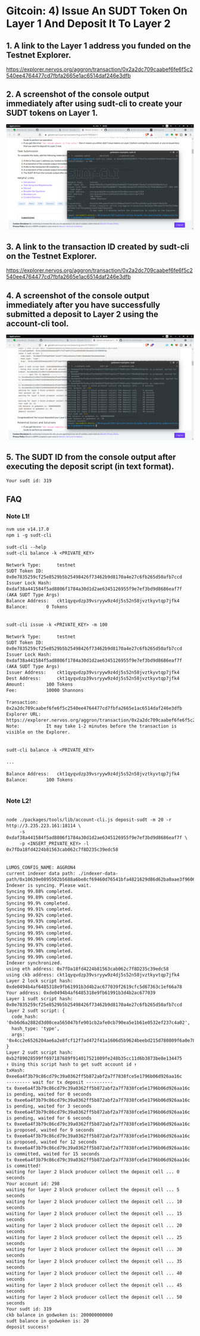 

# Gitcoin: 4) Issue An SUDT Token On Layer 1 And Deposit It To Layer 2

## 1. A link to the Layer 1 address you funded on the Testnet Explorer.

https://explorer.nervos.org/aggron/transaction/0x2a2dc709caabef6fe6f5c2540ee4764477cd7fbfa2665e1ac6514daf246e3dfb

## 2. A screenshot of the console output immediately after using sudt-cli to create your SUDT tokens on Layer 1.

![CKB-SMARTCONTACT](https://raw.githubusercontent.com/ubinix-warun/gitcoin-nervos-broaden-the-spectrum/master/my-submission/task-4/Workspace%202_210.png)


## 3. A link to the transaction ID created by sudt-cli on the Testnet Explorer.

https://explorer.nervos.org/aggron/transaction/0x2a2dc709caabef6fe6f5c2540ee4764477cd7fbfa2665e1ac6514daf246e3dfb

## 4. A screenshot of the console output immediately after you have successfully submitted a deposit to Layer 2 using the account-cli tool.

![CKB-SMARTCONTACT](https://raw.githubusercontent.com/ubinix-warun/gitcoin-nervos-broaden-the-spectrum/master/my-submission/task-4/Workspace%202_211.png)


## 5. The SUDT ID from the console output after executing the deposit script (in text format).

```
Your sudt id: 319
```

## FAQ

### Note L1!

```
nvm use v14.17.0
npm i -g sudt-cli

sudt-cli --help
sudt-cli balance -k <PRIVATE_KEY>

Network Type:	   testnet
SUDT Token ID:	   0x0e7835259cf25e8529b5b25498426f73462b9d8170a4e27c6fb265d50afb7ccd
Issuer Lock Hash:  0xdaf38a441584f5ad8806f1784a30d1d2ae6345126955f9e7ef3bd9d8686eaf7f (AKA SUDT Type Args)
Balance Address:   ckt1qyqvdzp39vsryyw9z4dj5s52n58jvztkyvtqp7jfk4
Balance:	   0 Tokens


sudt-cli issue -k <PRIVATE_KEY> -m 100

Network Type:	   testnet
SUDT Token ID:	   0x0e7835259cf25e8529b5b25498426f73462b9d8170a4e27c6fb265d50afb7ccd
Issuer Lock Hash:  0xdaf38a441584f5ad8806f1784a30d1d2ae6345126955f9e7ef3bd9d8686eaf7f (AKA SUDT Type Args)
Issuer Address:	   ckt1qyqvdzp39vsryyw9z4dj5s52n58jvztkyvtqp7jfk4
Dest Address:	   ckt1qyqvdzp39vsryyw9z4dj5s52n58jvztkyvtqp7jfk4
Amount:		   100 Tokens
Fee:		   10000 Shannons

Transaction:	   0x2a2dc709caabef6fe6f5c2540ee4764477cd7fbfa2665e1ac6514daf246e3dfb
Explorer URL:	   https://explorer.nervos.org/aggron/transaction/0x2a2dc709caabef6fe6f5c2540ee4764477cd7fbfa2665e1ac6514daf246e3dfb
Note:		   It may take 1-2 minutes before the transaction is visible on the Explorer.


sudt-cli balance -k <PRIVATE_KEY>

...

Balance Address:   ckt1qyqvdzp39vsryyw9z4dj5s52n58jvztkyvtqp7jfk4
Balance:	   100 Tokens


```

### Note L2!

```

node ./packages/tools/lib/account-cli.js deposit-sudt -m 20 -r http://3.235.223.161:18114 \
     -s 0xdaf38a441584f5ad8806f1784a30d1d2ae6345126955f9e7ef3bd9d8686eaf7f \
     -p <INSERT_PRIVATE_KEY> -l 0x7fDa18fd4224b81563cab062c7f8D235c39edc58


LUMOS_CONFIG_NAME: AGGRON4
current indexer data path: ./indexer-data-path/0x10639e0895502b5688a6be8cf69460d76541bfa4821629d86d62ba0aae3f9606
Indexer is syncing. Please wait.
Syncing 99.88% completed.
Syncing 99.89% completed.
Syncing 99.9% completed.
Syncing 99.91% completed.
Syncing 99.92% completed.
Syncing 99.93% completed.
Syncing 99.94% completed.
Syncing 99.95% completed.
Syncing 99.96% completed.
Syncing 99.97% completed.
Syncing 99.98% completed.
Syncing 99.99% completed.
Indexer synchronized.
using eth address: 0x7fDa18fd4224b81563cab062c7f8D235c39edc58
using ckb address: ckt1qyqvdzp39vsryyw9z4dj5s52n58jvztkyvtqp7jfk4
Layer 2 lock script hash: 0xde0494b4af6485318e9fb61991b3d4b2ac677039f2619cfc5d67363c1ef66a78
Your address: 0xde0494b4af6485318e9fb61991b3d4b2ac677039
Layer 1 sudt script hash: 0x0e7835259cf25e8529b5b25498426f73462b9d8170a4e27c6fb265d50afb7ccd
layer 2 sudt script: {
  code_hash: '0xb6d6a2882d3d08cea565047bfe901cb2afe0cb790ea5e1b61e0532ef237c4a02',
  hash_type: 'type',
  args: '0x4cc2e6526204ae6a2e8fcf12f7ad472f41a1606d5b9624beebd215d780809f6a0e7835259cf25e8529b5b25498426f73462b9d8170a4e27c6fb265d50afb7ccd'
}
Layer 2 sudt script hash: 0xb2f89028599ff697187689f914017521809fe248b35cc11d6b3873be8e134475
↑ Using this script hash to get sudt account id ↑
txHash: 0xee6a4f3b79c86cd79c39a0362ff5b872abf2a7f7838fce5e1796b06d926aa16c
--------- wait for tx deposit ----------
tx 0xee6a4f3b79c86cd79c39a0362ff5b872abf2a7f7838fce5e1796b06d926aa16c is pending, waited for 0 seconds
tx 0xee6a4f3b79c86cd79c39a0362ff5b872abf2a7f7838fce5e1796b06d926aa16c is pending, waited for 3 seconds
tx 0xee6a4f3b79c86cd79c39a0362ff5b872abf2a7f7838fce5e1796b06d926aa16c is pending, waited for 6 seconds
tx 0xee6a4f3b79c86cd79c39a0362ff5b872abf2a7f7838fce5e1796b06d926aa16c is proposed, waited for 9 seconds
tx 0xee6a4f3b79c86cd79c39a0362ff5b872abf2a7f7838fce5e1796b06d926aa16c is proposed, waited for 12 seconds
tx 0xee6a4f3b79c86cd79c39a0362ff5b872abf2a7f7838fce5e1796b06d926aa16c is committed, waited for 15 seconds
tx 0xee6a4f3b79c86cd79c39a0362ff5b872abf2a7f7838fce5e1796b06d926aa16c is committed!
waiting for layer 2 block producer collect the deposit cell ... 0 seconds
Your account id: 298
waiting for layer 2 block producer collect the deposit cell ... 5 seconds
waiting for layer 2 block producer collect the deposit cell ... 10 seconds
waiting for layer 2 block producer collect the deposit cell ... 15 seconds
waiting for layer 2 block producer collect the deposit cell ... 20 seconds
waiting for layer 2 block producer collect the deposit cell ... 25 seconds
waiting for layer 2 block producer collect the deposit cell ... 30 seconds
waiting for layer 2 block producer collect the deposit cell ... 35 seconds
waiting for layer 2 block producer collect the deposit cell ... 40 seconds
waiting for layer 2 block producer collect the deposit cell ... 45 seconds
waiting for layer 2 block producer collect the deposit cell ... 50 seconds
Your sudt id: 319
ckb balance in godwoken is: 200000000000
sudt balance in godwoken is: 20
deposit success!


```